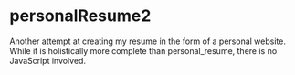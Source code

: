 # personalResume2
Another attempt at creating my resume in the form of a personal website. While it is holistically more complete than personal_resume, there is no JavaScript involved.
